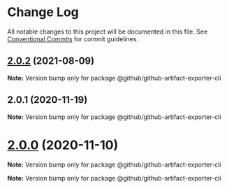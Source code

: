 # Change Log

All notable changes to this project will be documented in this file.
See [Conventional Commits](https://conventionalcommits.org) for commit guidelines.

## [2.0.2](https://github.com/github/github-artifact-exporter/compare/v2.0.1...v2.0.2) (2021-08-09)

**Note:** Version bump only for package @github/github-artifact-exporter-cli





## 2.0.1 (2020-11-19)

**Note:** Version bump only for package @github/github-artifact-exporter-cli





# [2.0.0](https://github.com/github/github-artifact-exporter/compare/v1.8.5...v2.0.0) (2020-11-10)

**Note:** Version bump only for package @github/github-artifact-exporter-cli







**Note:** Version bump only for package @github/github-artifact-exporter-cli
